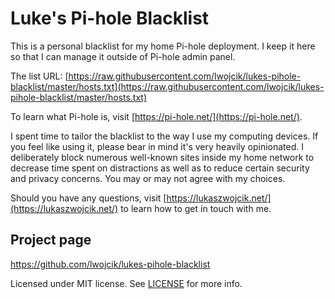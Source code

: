 # Luke's Pi-hole Blacklist

This is a personal blacklist for my home Pi-hole deployment. I keep it here so that I can manage it outside of Pi-hole admin panel.

The list URL: [https://raw.githubusercontent.com/lwojcik/lukes-pihole-blacklist/master/hosts.txt](https://raw.githubusercontent.com/lwojcik/lukes-pihole-blacklist/master/hosts.txt)

To learn what Pi-hole is, visit [https://pi-hole.net/](https://pi-hole.net/).

I spent time to tailor the blacklist to the way I use my computing devices. If you feel like using it, please bear in mind it's very heavily opinionated. I deliberately block numerous well-known sites inside my home network to decrease time spent on distractions as well as to reduce certain security and privacy concerns. You may or may not agree with my choices.

Should you have any questions, visit [https://lukaszwojcik.net/](https://lukaszwojcik.net/) to learn how to get in touch with me.

## Project page

https://github.com/lwojcik/lukes-pihole-blacklist

Licensed under MIT license. See [LICENSE](https://raw.githubusercontent.com/lwojcik/lukes-pihole-blacklist/master/LICENSE) for more info.
